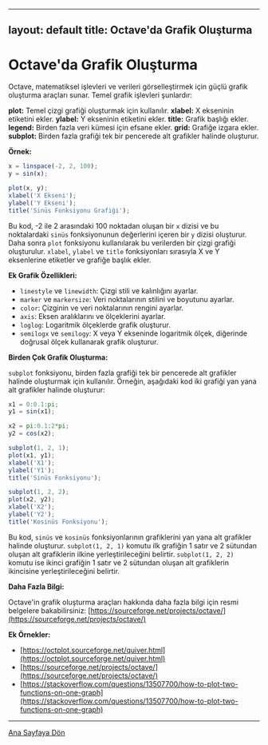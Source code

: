 
---
layout: default
title: Octave'da Grafik Oluşturma
---
# Octave'da Grafik Oluşturma

Octave, matematiksel işlevleri ve verileri görselleştirmek için güçlü grafik oluşturma araçları sunar. Temel grafik işlevleri şunlardır:

**plot:** Temel çizgi grafiği oluşturmak için kullanılır.
**xlabel:** X ekseninin etiketini ekler.
**ylabel:** Y ekseninin etiketini ekler.
**title:** Grafik başlığı ekler.
**legend:** Birden fazla veri kümesi için efsane ekler.
**grid:** Grafiğe izgara ekler.
**subplot:** Birden fazla grafiği tek bir pencerede alt grafikler halinde oluşturur.

**Örnek:**

```octave
x = linspace(-2, 2, 100);
y = sin(x);

plot(x, y);
xlabel('X Ekseni');
ylabel('Y Ekseni');
title('Sinüs Fonksiyonu Grafiği');
```

Bu kod, -2 ile 2 arasındaki 100 noktadan oluşan bir `x` dizisi ve bu noktalardaki `sinüs` fonksiyonunun değerlerini içeren bir `y` dizisi oluşturur. Daha sonra `plot` fonksiyonu kullanılarak bu verilerden bir çizgi grafiği oluşturulur. `xlabel`, `ylabel` ve `title` fonksiyonları sırasıyla X ve Y eksenlerine etiketler ve grafiğe başlık ekler.

**Ek Grafik Özellikleri:**

* `linestyle` ve `linewidth`: Çizgi stili ve kalınlığını ayarlar.
* `marker` ve `markersize`: Veri noktalarının stilini ve boyutunu ayarlar.
* `color`: Çizginin ve veri noktalarının rengini ayarlar.
* `axis`: Eksen aralıklarını ve ölçeklerini ayarlar.
* `loglog`: Logaritmik ölçeklerde grafik oluşturur.
* `semilogx` ve `semilogy`: X veya Y ekseninde logaritmik ölçek, diğerinde doğrusal ölçek kullanarak grafik oluşturur.

**Birden Çok Grafik Oluşturma:**

`subplot` fonksiyonu, birden fazla grafiği tek bir pencerede alt grafikler halinde oluşturmak için kullanılır. Örneğin, aşağıdaki kod iki grafiği yan yana alt grafikler halinde oluşturur:

```octave
x1 = 0:0.1:pi;
y1 = sin(x1);

x2 = pi:0.1:2*pi;
y2 = cos(x2);

subplot(1, 2, 1);
plot(x1, y1);
xlabel('X1');
ylabel('Y1');
title('Sinüs Fonksiyonu');

subplot(1, 2, 2);
plot(x2, y2);
xlabel('X2');
ylabel('Y2');
title('Kosinüs Fonksiyonu');
```

Bu kod, `sinüs` ve `kosinüs` fonksiyonlarının grafiklerini yan yana alt grafikler halinde oluşturur. `subplot(1, 2, 1)` komutu ilk grafiğin 1 satır ve 2 sütundan oluşan alt grafiklerin ilkine yerleştirileceğini belirtir. `subplot(1, 2, 2)` komutu ise ikinci grafiğin 1 satır ve 2 sütundan oluşan alt grafiklerin ikincisine yerleştirileceğini belirtir.

**Daha Fazla Bilgi:**

Octave'in grafik oluşturma araçları hakkında daha fazla bilgi için resmi belgelere bakabilirsiniz: [https://sourceforge.net/projects/octave/](https://sourceforge.net/projects/octave/)

**Ek Örnekler:**

* [https://octplot.sourceforge.net/quiver.html](https://octplot.sourceforge.net/quiver.html)
* [https://sourceforge.net/projects/octave/](https://sourceforge.net/projects/octave/)
* [https://stackoverflow.com/questions/13507700/how-to-plot-two-functions-on-one-graph](https://stackoverflow.com/questions/13507700/how-to-plot-two-functions-on-one-graph)

---
[Ana Sayfaya Dön](./)
